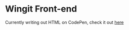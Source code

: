 # Wingit Front-end

Currently writing out HTML on CodePen, check it out [here](https://codepen.io/JKirkYuan/pen/oyOeKO) 
